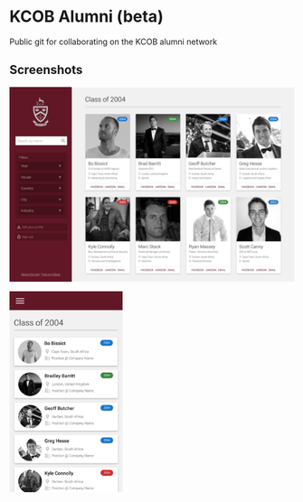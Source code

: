 # KCOB Alumni (beta)

Public git for collaborating on the KCOB alumni network


## Screenshots

![alt tag](/assets/screenshots/desktop.jpg)

<img src="/assets/screenshots/mobile.jpg" width="200">
